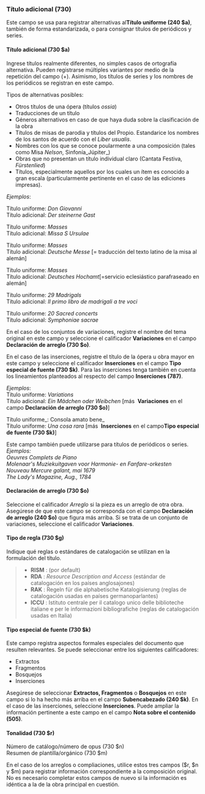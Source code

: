 ### Título adicional (730)

Este campo se usa para registrar alternativas al**Título uniforme (240 $a)**, también de forma estandarizada, o para consignar títulos de periódicos y series.

#### Título adicional (730 $a)

Ingrese títulos realmente diferentes, no simples casos de ortografía alternativa. Pueden registrarse múltiples variantes por medio de la repetición del campo (+). Asimismo, los títulos de series y los nombres de los periódicos se registran en este campo.

Tipos de alternativas posibles:&nbsp;&nbsp;&nbsp;&nbsp;&nbsp;&nbsp;&nbsp;&nbsp;&nbsp;&nbsp;&nbsp;&nbsp;&nbsp;&nbsp;&nbsp;&nbsp;&nbsp;&nbsp;&nbsp;&nbsp;&nbsp;&nbsp;&nbsp;&nbsp;&nbsp;&nbsp;&nbsp;&nbsp;&nbsp;&nbsp;&nbsp;&nbsp;&nbsp;&nbsp;&nbsp;&nbsp;&nbsp;&nbsp;&nbsp;&nbsp;&nbsp;&nbsp;&nbsp;&nbsp;&nbsp;&nbsp;&nbsp;&nbsp;&nbsp;

- Otros títulos de una ópera (títulos _ossia_)
- Traducciones de un título
- Géneros alternativos en caso de que haya duda sobre la clasificación de la obra
- Títulos de misas de parodia y títulos del Propio. Estandarice los nombres de los santos de acuerdo con el&nbsp;_Liber usualis_.
- Nombres con los que se conoce poularmente a una composición (tales como Misa _Nelson_, Sinfonía_Júpiter_)
- Obras que no presentan un título individual claro (Cantata Festiva, _Fürstenlied_)
- Títulos, especialmente aquellos por los cuales un ítem es conocido a gran escala (particularmente pertinente en el caso de las ediciones impresas).

_Ejemplos_:

Título uniforme: _Don Giovanni_  
Título adicional: _Der steinerne Gast_

Título uniforme: _Masses_  
Título adicional: _Missa S Ursulae_&nbsp; &nbsp; &nbsp; &nbsp; &nbsp;&nbsp;

Título uniforme: _Masses_  
Título adicional: _Deutsche Messe_ [= traducción del texto latino de la misa al alemán]

Título uniforme: _Masses_  
Título adicional: _Deutsches Hochamt_[=servicio eclesiástico parafraseado en alemán]

Título uniforme: _29 Madrigals_  
Título adicional: _Il primo libro de madrigali a tre voci_

Título uniforme: _20 Sacred concerts_  
Título adicional: _Symphoniae sacrae_

En el caso de los conjuntos de variaciones, registre el nombre del tema original en este campo y seleccione el calificador **Variaciones** en el campo **Declaración de arreglo (730 $o)**.

En el caso de las inserciones, registre el título de la ópera u obra mayor en este campo y seleccione el calificador **Inserciones** en el campo **Tipo especial de fuente (730 $k)**. Para las inserciones tenga también en cuenta los lineamientos planteados al respecto del campo **Inserciones (787)**.

_Ejemplos_:  
Título uniforme: _Variations_  
Título adicional: _Ein Mädchen oder Weibchen_ [más&nbsp; **Variaciones** en el campo **Declaración de arreglo (730 $o)**]&nbsp;

Título uniforme_: Consola amato bene_   
Título uniforme: _Una cosa rara_ [más&nbsp; **Inserciones** en el campo**Tipo especial de fuente (730 $k)**]

Este campo también puede utilizarse para títulos de periódicos o series.  
_Ejemplos:_  
_Oeuvres Complets de Piano_  
_Molenaar's Muziekuitgaven voor Harmonie- en Fanfare-orkesten_  
_Nouveau Mercure galant, mai 1679_  
_The Lady's Magazine, Aug., 1784_

#### Declaración de arreglo (730 $o)

Seleccione el calificador _Arreglo_ si la pieza es un arreglo de otra obra. Asegúrese de que este campo se corresponda con el campo **Declaración de arreglo (240 $o)** que figura más arriba. Si se trata de un conjunto de variaciones, seleccione el calificador **Variaciones**.

#### Tipo de regla (730 $g)

Indique qué reglas o estándares de catalogación se utilizan en la formulación del título.

> - **RISM** : (por default)
> - **RDA** : _Resource Description and Access_ (estándar de catalogación en los países anglosajones)
> - **RAK** : Regeln für die alphabetische Katalogisierung (reglas de catalogación usadas en países germanoparlantes)
> - **ICCU** : Istituto centrale per il catalogo unico delle biblioteche italiane e per le informazioni bibliografiche (reglas de catalogación usadas en Italia)

#### Tipo especial de fuente (730 $k)

Este campo registra aspectos formales especiales del documento que resulten relevantes. Se puede seleccionar entre los siguientes calificadores:

- Extractos
- Fragmentos
- Bosquejos
- Inserciones

Asegúrese de seleccionar **Extractos, Fragmentos** o **Bosquejos** en este campo si lo ha hecho más arriba en el campo **Subencabezado (240 $k)**. En el caso de las inserciones, seleccione **Inserciones**. Puede ampliar la información pertinente a este campo en el campo **Nota sobre el contenido (505)**.

#### Tonalidad (730 $r)  
Número de catálogo/número de opus (730 $n)  
Resumen de plantilla/orgánico (730 $m)  

En el caso de los arreglos o compliaciones, utilice estos tres campos ($r, $n y $m) para registrar información correspondiente a la composición original. No es necesario completar estos campos de nuevo si la información es idéntica a la de la obra principal en cuestión.